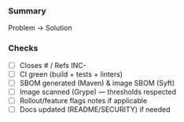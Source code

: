 ### Summary
Problem → Solution

### Checks
- [ ] Closes #<issue> / Refs INC-<id>
- [ ] CI green (build + tests + linters)
- [ ] SBOM generated (Maven) & image SBOM (Syft)
- [ ] Image scanned (Grype) — thresholds respected
- [ ] Rollout/feature flags notes if applicable
- [ ] Docs updated (README/SECURITY) if needed
